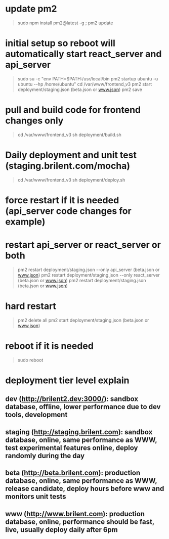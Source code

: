 # update pm2
> sudo npm install pm2@latest -g ; pm2 update

# initial setup so reboot will automatically start react_server and api_server
> sudo su -c "env PATH=$PATH:/usr/local/bin pm2 startup ubuntu -u ubuntu --hp /home/ubuntu"
> cd /var/www/frontend_v3
> pm2 start deployment/staging.json (beta.json or www.json)
> pm2 save

# pull and build code for frontend changes only
> cd /var/www/frontend_v3
> sh deployment/build.sh

# Daily deployment and unit test (staging.brilent.com/mocha)
> cd /var/www/frontend_v3
> sh deployment/deploy.sh

# force restart if it is needed (api_server code changes for example)
# restart api_server or react_server or both
> pm2 restart deployment/staging.json --only api_server (beta.json or www.json)
> pm2 restart deployment/staging.json --only react_server (beta.json or www.json)
> pm2 restart deployment/staging.json (beta.json or www.json)

# hard restart
> pm2 delete all
> pm2 start deployment/staging.json (beta.json or www.json)

# reboot if it is needed
> sudo reboot

# deployment tier level explain
## dev (http://brilent2.dev:3000/): sandbox database, offline, lower performance due to dev tools, development
## staging (http://staging.brilent.com): sandbox database, online, same performance as WWW, test experimental features online, deploy randomly during the day
## beta (http://beta.brilent.com): production database, online, same performance as WWW, release candidate, deploy hours before www and monitors unit tests
## www (http://www.brilent.com): production database, online, performance should be fast, live, usually deploy daily after 6pm

